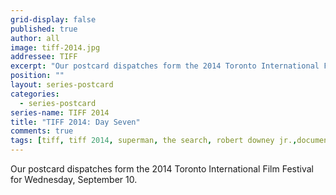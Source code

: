```yaml
---
grid-display: false
published: true
author: all
image: tiff-2014.jpg
addressee: TIFF
excerpt: "Our postcard dispatches form the 2014 Toronto International Film Festival for Wednesday, September 10."
position: ""
layout: series-postcard
categories:
  - series-postcard
series-name: TIFF 2014
title: "TIFF 2014: Day Seven"
comments: true
tags: [tiff, tiff 2014, superman, the search, robert downey jr.,documentary, foreign, festival]
---
```

Our postcard dispatches form the 2014 Toronto International Film Festival for Wednesday, September 10.